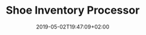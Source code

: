 ---
title: Shoe Inventory Processor
description: A program that handles processing of inventory of shoes in a warehouse.
date: "2019-05-02T19:47:09+02:00"
jobDate: 2019
work: [console, inventory, warehouse management]
techs: [.Net, Entity Framework, SOAP API, ]
designs: [ ]
thumbnail: 
projectUrl: https://github.com/iamfonz/MetalOMatic
draft: true

---